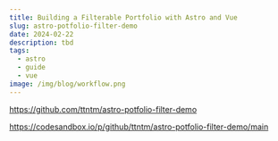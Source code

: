 ```yaml
---
title: Building a Filterable Portfolio with Astro and Vue
slug: astro-potfolio-filter-demo
date: 2024-02-22
description: tbd
tags:
  - astro
  - guide
  - vue
image: /img/blog/workflow.png
---
```


https://github.com/ttntm/astro-potfolio-filter-demo

https://codesandbox.io/p/github/ttntm/astro-potfolio-filter-demo/main


